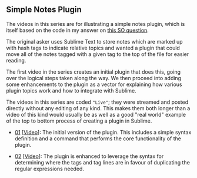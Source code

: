 Simple Notes Plugin
-------------------

The videos in this series are for illustrating a simple notes plugin, which is
itself based on the code in my answer on [this SO question][1].

The original asker uses Sublime Text to store notes which are marked up with
hash tags to indicate relative topics and wanted a plugin that could move all
of the notes tagged with a given tag to the top of the file for easier reading.

The first video in the series creates an initial plugin that does this, going
over the logical steps taken along the way. We then proceed into adding some
enhancements to the plugin as a vector for explaining how various plugin topics
work and how to integrate with Sublime.

The videos in this series are coded `"Live"`; they were streamed and posted
directly without any editing of any kind. This makes them both longer than a
video of this kind would usually be as well as a good "real world" example of
the top to bottom process of creating a plugin in Sublime.

* [01](01) \[[Video][2]]: The initial version of the plugin. This includes a
  simple syntax definition and a command that performs the core functionality
  of the plugin.

* [02](02) \[[Video][3]]: The plugin is enhanced to leverage the syntax for
  determining where the tags and tag lines are in favour of duplicating the
  regular expressions needed.

[1]: https://stackoverflow.com/questions/52060923/how-to-group-or-display-paragraphs-with-same-tag-with-sublime-text
[2]: https://youtu.be/KN-EJ5JQ_fk
[3]: https://youtu.be/_xhmN5-D_Ls
